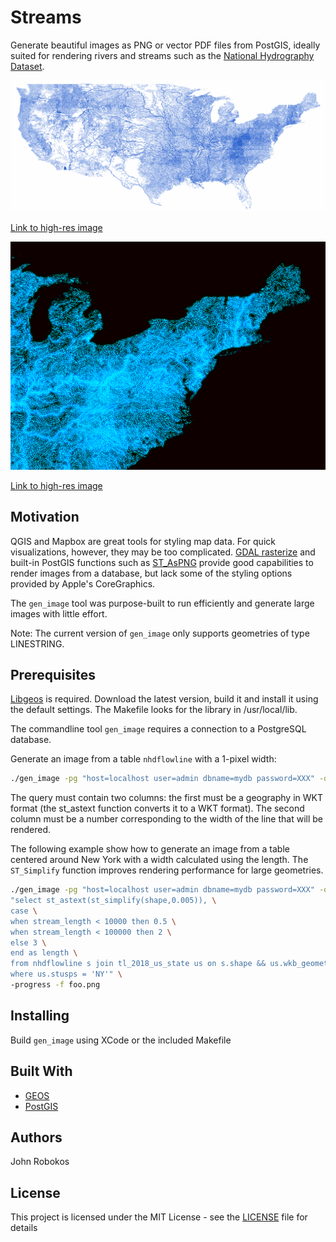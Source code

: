 # Streams

Generate beautiful images as PNG or vector PDF files from PostGIS, ideally suited for rendering rivers and streams such as the [National Hydrography Dataset](https://www.usgs.gov/core-science-systems/ngp/national-hydrography).

![US Rivers](Images/us-rivers.png)

[Link to high-res image](Images/us-rivers-high-res.png)

![US Rivers](Images/northeast.png)

[Link to high-res image](Images/northeast-high-res.png)

## Motivation

QGIS and Mapbox are great tools for styling map data. For quick visualizations, however, they may be too complicated. [GDAL rasterize](https://www.gdal.org/gdal_rasterize.html) and built-in PostGIS functions such as [ST_AsPNG](https://postgis.net/docs/RT_ST_AsPNG.html) provide good capabilities to render images from a database, but lack some of the styling options provided by Apple's CoreGraphics. 

The `gen_image` tool was purpose-built to run efficiently and generate large images with little effort.

Note: The current version of `gen_image` only supports geometries of type LINESTRING.

## Prerequisites

[Libgeos](https://trac.osgeo.org/geos/) is required. Download the latest version, build it and install it using the default settings. The Makefile looks for the library in /usr/local/lib.

The commandline tool  `gen_image` requires a connection to a PostgreSQL database. 

Generate an image from a table `nhdflowline` with a 1-pixel width:

```bash
./gen_image -pg "host=localhost user=admin dbname=mydb password=XXX" -query "select st_astext(shape), 1 from nhdflowline where id = 2" -f output.png 
```

The query must contain two columns: the first must be a geography in WKT format (the st_astext function converts it to a WKT format). The second column must be a number corresponding to the width of the line that will be rendered.

The following example show how to generate an image from a table centered around New York with a width calculated using the length. The `ST_Simplify` function improves rendering performance for large geometries.

```bash
./gen_image -pg "host=localhost user=admin dbname=mydb password=XXX" -query \
"select st_astext(st_simplify(shape,0.005)), \
case \
when stream_length < 10000 then 0.5 \
when stream_length < 100000 then 2 \
else 3 \
end as length \
from nhdflowline s join tl_2018_us_state us on s.shape && us.wkb_geometry \
where us.stusps = 'NY'" \
-progress -f foo.png
```

## Installing

Build `gen_image` using XCode or the included Makefile

## Built With

* [GEOS](https://trac.osgeo.org/geos//)
* [PostGIS](https://maven.apache.org/)

## Authors

John Robokos

## License

This project is licensed under the MIT License - see the [LICENSE](LICENSE) file for details
